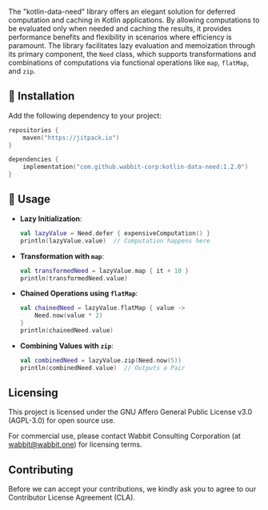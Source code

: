 The "kotlin-data-need" library offers an elegant solution for deferred computation and caching in Kotlin applications. By allowing computations to be evaluated only when needed and caching the results, it provides performance benefits and flexibility in scenarios where efficiency is paramount. The library facilitates lazy evaluation and memoization through its primary component, the `Need` class, which supports transformations and combinations of computations via functional operations like `map`, `flatMap`, and `zip`.

## 🚀  Installation

Add the following dependency to your project:

```kotlin
repositories {
    maven("https://jitpack.io")
}

dependencies {
    implementation("com.github.wabbit-corp:kotlin-data-need:1.2.0")
}
```

## 🚀  Usage

- **Lazy Initialization**:
  ```kotlin
  val lazyValue = Need.defer { expensiveComputation() }
  println(lazyValue.value)  // Computation happens here
  ```
- **Transformation with `map`**:
  ```kotlin
  val transformedNeed = lazyValue.map { it + 10 }
  println(transformedNeed.value)
  ```
- **Chained Operations using `flatMap`**:
  ```kotlin
  val chainedNeed = lazyValue.flatMap { value ->
      Need.now(value * 2)
  }
  println(chainedNeed.value)
  ```
- **Combining Values with `zip`**:
  ```kotlin
  val combinedNeed = lazyValue.zip(Need.now(5))
  println(combinedNeed.value)  // Outputs a Pair
  ```

## Licensing

This project is licensed under the GNU Affero General Public License v3.0 (AGPL-3.0) for open source use.

For commercial use, please contact Wabbit Consulting Corporation (at wabbit@wabbit.one) for licensing terms.

## Contributing

Before we can accept your contributions, we kindly ask you to agree to our Contributor License Agreement (CLA).